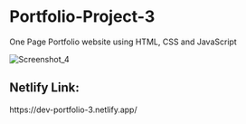 # Portfolio-Project-3
One Page Portfolio website using HTML, CSS and JavaScript

![Screenshot_4](https://github.com/hamadshigri/Portfolio-Project-3/assets/33068313/d0392bf5-4d88-423a-a94a-bbeb34f23ff8)

<h2>Netlify Link:</h2>
https://dev-portfolio-3.netlify.app/
